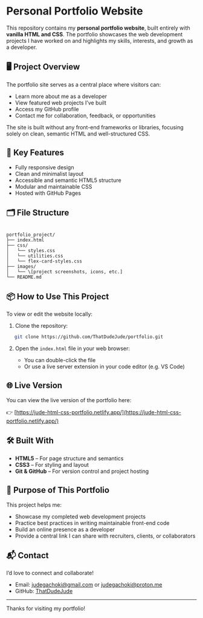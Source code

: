 # Personal Portfolio Website

This repository contains my **personal portfolio website**, built entirely with **vanilla HTML and CSS**. The portfolio showcases the web development projects I have worked on and highlights my skills, interests, and growth as a developer.

## 🖥️ Project Overview

The portfolio site serves as a central place where visitors can:
- Learn more about me as a developer
- View featured web projects I’ve built
- Access my GitHub profile
- Contact me for collaboration, feedback, or opportunities

The site is built without any front-end frameworks or libraries, focusing solely on clean, semantic HTML and well-structured CSS.

## 🚀 Key Features

- Fully responsive design
- Clean and minimalist layout
- Accessible and semantic HTML5 structure
- Modular and maintainable CSS
- Hosted with GitHub Pages

## 🗂️ File Structure

```

portfolio_project/
├── index.html
├── css/
│   └── styles.css
│   └── utilities.css
│   └── flex-card-styles.css
├── images/
│   └── \[project screenshots, icons, etc.]
└── README.md

````

## 📦 How to Use This Project

To view or edit the website locally:

1. Clone the repository:
```bash
   git clone https://github.com/ThatDudeJude/portfolio.git
````

2. Open the `index.html` file in your web browser:

   * You can double-click the file
   * Or use a live server extension in your code editor (e.g. VS Code)

## 🌐 Live Version

You can view the live version of the portfolio here:

👉 [https://jude-html-css-portfolio.netlify.app/](https://jude-html-css-portfolio.netlify.app/)

## 🛠️ Built With

* **HTML5** – For page structure and semantics
* **CSS3** – For styling and layout
* **Git & GitHub** – For version control and project hosting

## 🎯 Purpose of This Portfolio

This project helps me:

* Showcase my completed web development projects
* Practice best practices in writing maintainable front-end code
* Build an online presence as a developer
* Provide a central link I can share with recruiters, clients, or collaborators

## 📬 Contact

I’d love to connect and collaborate!

* Email: [judegachoki@gmail.com](mailto:judegachoki@gmail.com) or [judegachoki@proton.me](mailto:judegachoki@proton.me)
* GitHub: [ThatDudeJude](https://github.com/ThatDudeJude)

---

Thanks for visiting my portfolio!
